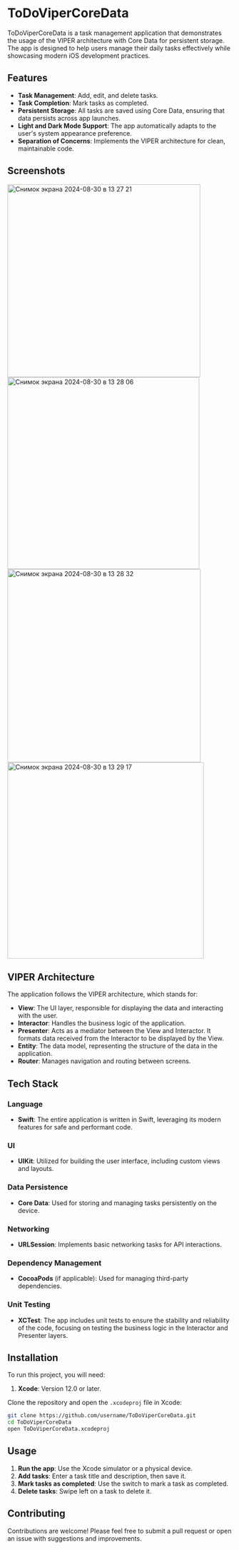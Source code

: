 
# ToDoViperCoreData

ToDoViperCoreData is a task management application that demonstrates the usage of the VIPER architecture with Core Data for persistent storage. The app is designed to help users manage their daily tasks effectively while showcasing modern iOS development practices.

## Features

- **Task Management**: Add, edit, and delete tasks.
- **Task Completion**: Mark tasks as completed.
- **Persistent Storage**: All tasks are saved using Core Data, ensuring that data persists across app launches.
- **Light and Dark Mode Support**: The app automatically adapts to the user's system appearance preference.
- **Separation of Concerns**: Implements the VIPER architecture for clean, maintainable code.

## Screenshots

<img width="432" alt="Снимок экрана 2024-08-30 в 13 27 21" src="https://github.com/user-attachments/assets/2f1948a6-778c-460b-bc84-f0948850c135">

<img width="430" alt="Снимок экрана 2024-08-30 в 13 28 06" src="https://github.com/user-attachments/assets/3f7a4af5-064c-4bcc-9444-ee73c2644374">
<img width="433" alt="Снимок экрана 2024-08-30 в 13 28 32" src="https://github.com/user-attachments/assets/19bd7fc1-d96f-47ca-90f1-aec4886d452e">

<img width="440" alt="Снимок экрана 2024-08-30 в 13 29 17" src="https://github.com/user-attachments/assets/c9eb6cdc-d60d-4fc1-a9e5-450968ca4ca4">

## VIPER Architecture

The application follows the VIPER architecture, which stands for:

- **View**: The UI layer, responsible for displaying the data and interacting with the user.
- **Interactor**: Handles the business logic of the application.
- **Presenter**: Acts as a mediator between the View and Interactor. It formats data received from the Interactor to be displayed by the View.
- **Entity**: The data model, representing the structure of the data in the application.
- **Router**: Manages navigation and routing between screens.

## Tech Stack

### Language
- **Swift**: The entire application is written in Swift, leveraging its modern features for safe and performant code.

### UI
- **UIKit**: Utilized for building the user interface, including custom views and layouts.

### Data Persistence
- **Core Data**: Used for storing and managing tasks persistently on the device.

### Networking
- **URLSession**: Implements basic networking tasks for API interactions.

### Dependency Management
- **CocoaPods** (if applicable): Used for managing third-party dependencies.

### Unit Testing
- **XCTest**: The app includes unit tests to ensure the stability and reliability of the code, focusing on testing the business logic in the Interactor and Presenter layers.

## Installation

To run this project, you will need:

1. **Xcode**: Version 12.0 or later.

Clone the repository and open the `.xcodeproj` file in Xcode:

```bash
git clone https://github.com/username/ToDoViperCoreData.git
cd ToDoViperCoreData
open ToDoViperCoreData.xcodeproj
```

## Usage

1. **Run the app**: Use the Xcode simulator or a physical device.
2. **Add tasks**: Enter a task title and description, then save it.
3. **Mark tasks as completed**: Use the switch to mark a task as completed.
4. **Delete tasks**: Swipe left on a task to delete it.

## Contributing

Contributions are welcome! Please feel free to submit a pull request or open an issue with suggestions and improvements.
